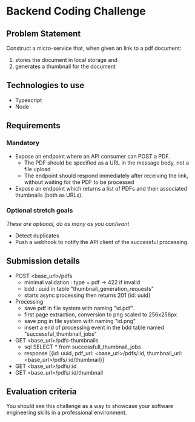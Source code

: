 # Backend Coding Challenge

## Problem Statement

Construct a micro-service that, when given an link to a pdf document:

1. stores the document in local storage and
2. generates a thumbnail for the document

## Technologies to use

- Typescript
- Node

## Requirements

### Mandatory

- Expose an endpoint where an API consumer can POST a PDF.
  - The PDF should be specified as a URL in the message body, not a file upload
  - The endpoint should respond immediately after receiving the link, without waiting for the PDF to be processed
- Expose an endpoint which returns a list of PDFs and their associated thumbnails (both as URLs).

### Optional stretch goals

_These are optional, do as many as you can/want_

- Detect duplicates
- Push a webhook to notify the API client of the successful processing.

## Submission details

- POST  <base_url>/pdfs
  - minimal validation : type = pdf  -> 422 if invalid
  - bdd : uuid in table "thumbnail_generation_requests"
  - starts async processing then returns 201 {id: uuid}
- Processing
  - save pdf in file system with naming "id.pdf".
  - first page extraction, conversion to png scaled to 256x256px
  - save png in file system with naming "id.png"
  - insert a end of processing event in the bdd table named "successful_thumbnail_jobs"
- GET <base_url>/pdfs-thumbnails
  - sql SELECT * from successfull_thumbnail_jobs
  - response [{id: uuid, pdf_url: <base_url>/pdfs/:id, thumbnail_url: <base_url>/pdfs/:id/thumbnail}]
- GET <base_url>/pdfs/:id
- GET <base_url>/pdfs/:id/thumbnail

## Evaluation criteria

You should see this challenge as a way to showcase your software engineering skills in a professional environment.
